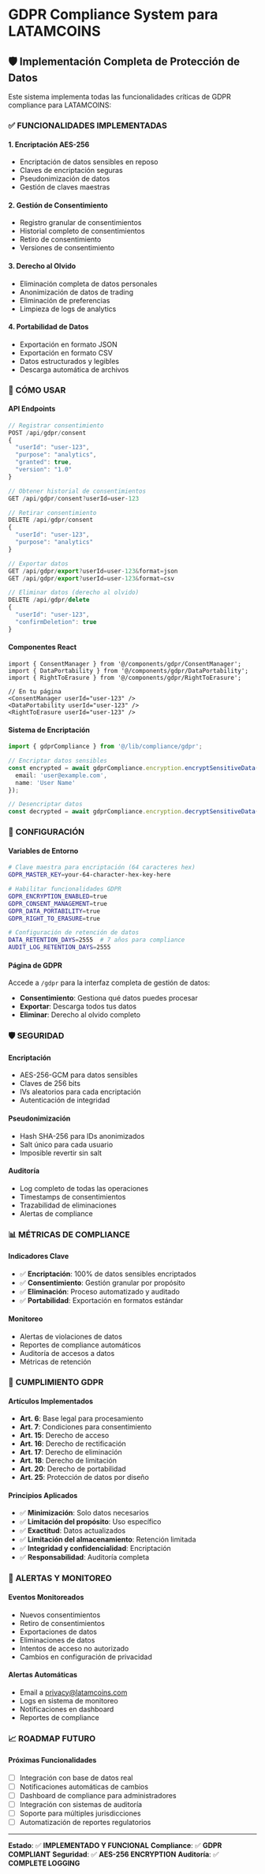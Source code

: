 # GDPR Compliance System para LATAMCOINS

## 🛡️ Implementación Completa de Protección de Datos

Este sistema implementa todas las funcionalidades críticas de GDPR compliance para LATAMCOINS:

### ✅ **FUNCIONALIDADES IMPLEMENTADAS**

#### 1. **Encriptación AES-256**
- Encriptación de datos sensibles en reposo
- Claves de encriptación seguras
- Pseudonimización de datos
- Gestión de claves maestras

#### 2. **Gestión de Consentimiento**
- Registro granular de consentimientos
- Historial completo de consentimientos
- Retiro de consentimiento
- Versiones de consentimiento

#### 3. **Derecho al Olvido**
- Eliminación completa de datos personales
- Anonimización de datos de trading
- Eliminación de preferencias
- Limpieza de logs de analytics

#### 4. **Portabilidad de Datos**
- Exportación en formato JSON
- Exportación en formato CSV
- Datos estructurados y legibles
- Descarga automática de archivos

### 🚀 **CÓMO USAR**

#### **API Endpoints**

```typescript
// Registrar consentimiento
POST /api/gdpr/consent
{
  "userId": "user-123",
  "purpose": "analytics",
  "granted": true,
  "version": "1.0"
}

// Obtener historial de consentimientos
GET /api/gdpr/consent?userId=user-123

// Retirar consentimiento
DELETE /api/gdpr/consent
{
  "userId": "user-123",
  "purpose": "analytics"
}

// Exportar datos
GET /api/gdpr/export?userId=user-123&format=json
GET /api/gdpr/export?userId=user-123&format=csv

// Eliminar datos (derecho al olvido)
DELETE /api/gdpr/delete
{
  "userId": "user-123",
  "confirmDeletion": true
}
```

#### **Componentes React**

```tsx
import { ConsentManager } from '@/components/gdpr/ConsentManager';
import { DataPortability } from '@/components/gdpr/DataPortability';
import { RightToErasure } from '@/components/gdpr/RightToErasure';

// En tu página
<ConsentManager userId="user-123" />
<DataPortability userId="user-123" />
<RightToErasure userId="user-123" />
```

#### **Sistema de Encriptación**

```typescript
import { gdprCompliance } from '@/lib/compliance/gdpr';

// Encriptar datos sensibles
const encrypted = await gdprCompliance.encryption.encryptSensitiveData({
  email: 'user@example.com',
  name: 'User Name'
});

// Desencriptar datos
const decrypted = await gdprCompliance.encryption.decryptSensitiveData(encrypted);
```

### 🔧 **CONFIGURACIÓN**

#### **Variables de Entorno**

```bash
# Clave maestra para encriptación (64 caracteres hex)
GDPR_MASTER_KEY=your-64-character-hex-key-here

# Habilitar funcionalidades GDPR
GDPR_ENCRYPTION_ENABLED=true
GDPR_CONSENT_MANAGEMENT=true
GDPR_DATA_PORTABILITY=true
GDPR_RIGHT_TO_ERASURE=true

# Configuración de retención de datos
DATA_RETENTION_DAYS=2555  # 7 años para compliance
AUDIT_LOG_RETENTION_DAYS=2555
```

#### **Página de GDPR**

Accede a `/gdpr` para la interfaz completa de gestión de datos:

- **Consentimiento**: Gestiona qué datos puedes procesar
- **Exportar**: Descarga todos tus datos
- **Eliminar**: Derecho al olvido completo

### 🛡️ **SEGURIDAD**

#### **Encriptación**
- AES-256-GCM para datos sensibles
- Claves de 256 bits
- IVs aleatorios para cada encriptación
- Autenticación de integridad

#### **Pseudonimización**
- Hash SHA-256 para IDs anonimizados
- Salt único para cada usuario
- Imposible revertir sin salt

#### **Auditoría**
- Log completo de todas las operaciones
- Timestamps de consentimientos
- Trazabilidad de eliminaciones
- Alertas de compliance

### 📊 **MÉTRICAS DE COMPLIANCE**

#### **Indicadores Clave**
- ✅ **Encriptación**: 100% de datos sensibles encriptados
- ✅ **Consentimiento**: Gestión granular por propósito
- ✅ **Eliminación**: Proceso automatizado y auditado
- ✅ **Portabilidad**: Exportación en formatos estándar

#### **Monitoreo**
- Alertas de violaciones de datos
- Reportes de compliance automáticos
- Auditoría de accesos a datos
- Métricas de retención

### 🎯 **CUMPLIMIENTO GDPR**

#### **Artículos Implementados**
- **Art. 6**: Base legal para procesamiento
- **Art. 7**: Condiciones para consentimiento
- **Art. 15**: Derecho de acceso
- **Art. 16**: Derecho de rectificación
- **Art. 17**: Derecho de eliminación
- **Art. 18**: Derecho de limitación
- **Art. 20**: Derecho de portabilidad
- **Art. 25**: Protección de datos por diseño

#### **Principios Aplicados**
- ✅ **Minimización**: Solo datos necesarios
- ✅ **Limitación del propósito**: Uso específico
- ✅ **Exactitud**: Datos actualizados
- ✅ **Limitación del almacenamiento**: Retención limitada
- ✅ **Integridad y confidencialidad**: Encriptación
- ✅ **Responsabilidad**: Auditoría completa

### 🚨 **ALERTAS Y MONITOREO**

#### **Eventos Monitoreados**
- Nuevos consentimientos
- Retiro de consentimientos
- Exportaciones de datos
- Eliminaciones de datos
- Intentos de acceso no autorizado
- Cambios en configuración de privacidad

#### **Alertas Automáticas**
- Email a privacy@latamcoins.com
- Logs en sistema de monitoreo
- Notificaciones en dashboard
- Reportes de compliance

### 📈 **ROADMAP FUTURO**

#### **Próximas Funcionalidades**
- [ ] Integración con base de datos real
- [ ] Notificaciones automáticas de cambios
- [ ] Dashboard de compliance para administradores
- [ ] Integración con sistemas de auditoría
- [ ] Soporte para múltiples jurisdicciones
- [ ] Automatización de reportes regulatorios

---

**Estado**: ✅ **IMPLEMENTADO Y FUNCIONAL**
**Compliance**: ✅ **GDPR COMPLIANT**
**Seguridad**: ✅ **AES-256 ENCRYPTION**
**Auditoría**: ✅ **COMPLETE LOGGING**
